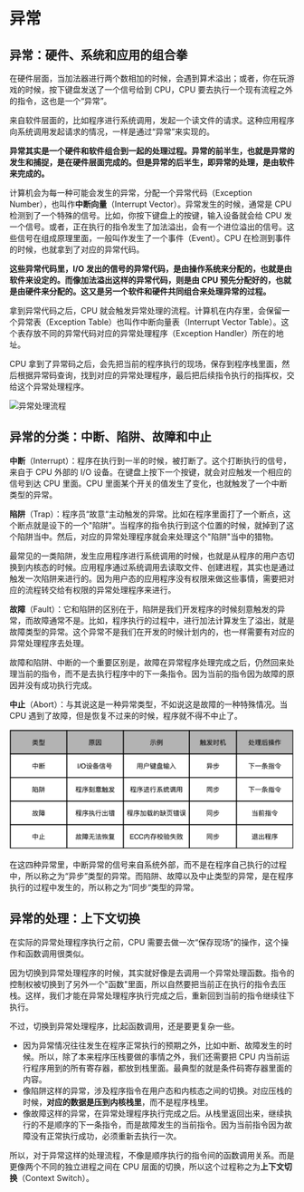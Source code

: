 # 异常

## 异常：硬件、系统和应用的组合拳

在硬件层面，当加法器进行两个数相加的时候，会遇到算术溢出；或者，你在玩游戏的时候，按下键盘发送了一个信号给到 CPU，CPU 要去执行一个现有流程之外的指令，这也是一个“异常”。

来自软件层面的，比如程序进行系统调用，发起一个读文件的请求。这种应用程序向系统调用发起请求的情况，一样是通过“异常”来实现的。

**异常其实是一个硬件和软件组合到一起的处理过程。异常的前半生，也就是异常的发生和捕捉，是在硬件层面完成的。但是异常的后半生，即异常的处理，是由软件来完成的。**

计算机会为每一种可能会发生的异常，分配一个异常代码（Exception Number），也叫作**中断向量**（Interrupt Vector）。异常发生的时候，通常是 CPU 检测到了一个特殊的信号。比如，你按下键盘上的按键，输入设备就会给 CPU 发一个信号。或者，正在执行的指令发生了加法溢出，会有一个进位溢出的信号。这些信号在组成原理里面，一般叫作发生了一个事件（Event）。CPU 在检测到事件的时候，也就拿到了对应的异常代码。

**这些异常代码里，I/O 发出的信号的异常代码，是由操作系统来分配的，也就是由软件来设定的。而像加法溢出这样的异常代码，则是由 CPU 预先分配好的，也就是由硬件来分配的。这又是另一个软件和硬件共同组合来处理异常的过程。**

拿到异常代码之后，CPU 就会触发异常处理的流程。计算机在内存里，会保留一个异常表（Exception Table）也叫作中断向量表（Interrupt Vector Table）。这个表存放不同的异常代码对应的异常处理程序（Exception Handler）所在的地址。

 CPU 拿到了异常码之后，会先把当前的程序执行的现场，保存到程序栈里面，然后根据异常码查询，找到对应的异常处理程序，最后把后续指令执行的指挥权，交给这个异常处理程序。

![异常处理流程](异常和中断.assets/1591359378523.png)



## 异常的分类：中断、陷阱、故障和中止

**中断**（Interrupt）：程序在执行到一半的时候，被打断了。这个打断执行的信号，来自于 CPU 外部的 I/O 设备。在键盘上按下一个按键，就会对应触发一个相应的信号到达 CPU 里面。CPU 里面某个开关的值发生了变化，也就触发了一个中断类型的异常。

**陷阱**（Trap）：程序员“故意“主动触发的异常。比如在程序里面打了一个断点，这个断点就是设下的一个"陷阱"。当程序的指令执行到这个位置的时候，就掉到了这个陷阱当中。然后，对应的异常处理程序就会来处理这个"陷阱"当中的猎物。

最常见的一类陷阱，发生应用程序进行系统调用的时候，也就是从程序的用户态切换到内核态的时候。应用程序通过系统调用去读取文件、创建进程，其实也是通过触发一次陷阱来进行的。因为用户态的应用程序没有权限来做这些事情，需要把对应的流程转交给有权限的异常处理程序来进行。

**故障**（Fault）：它和陷阱的区别在于，陷阱是我们开发程序的时候刻意触发的异常，而故障通常不是。比如，程序执行的过程中，进行加法计算发生了溢出，就是故障类型的异常。这个异常不是我们在开发的时候计划内的，也一样需要有对应的异常处理程序去处理。

故障和陷阱、中断的一个重要区别是，故障在异常程序处理完成之后，仍然回来处理当前的指令，而不是去执行程序中的下一条指令。因为当前的指令因为故障的原因并没有成功执行完成。

**中止**（Abort）：与其说这是一种异常类型，不如说这是故障的一种特殊情况。当 CPU 遇到了故障，但是恢复不过来的时候，程序就不得不中止了。

![异常的种类](异常.assets/1591360101631.png)

在这四种异常里，中断异常的信号来自系统外部，而不是在程序自己执行的过程中，所以称之为“异步”类型的异常。而陷阱、故障以及中止类型的异常，是在程序执行的过程中发生的，所以称之为“同步“类型的异常。



## 异常的处理：上下文切换

在实际的异常处理程序执行之前，CPU 需要去做一次“保存现场”的操作，这个操作和函数调用很类似。

因为切换到异常处理程序的时候，其实就好像是去调用一个异常处理函数。指令的控制权被切换到了另外一个"函数"里面，所以自然要把当前正在执行的指令去压栈。这样，我们才能在异常处理程序执行完成之后，重新回到当前的指令继续往下执行。

不过，切换到异常处理程序，比起函数调用，还是要更复杂一些。

- 因为异常情况往往发生在程序正常执行的预期之外，比如中断、故障发生的时候。所以，除了本来程序压栈要做的事情之外，我们还需要把 CPU 内当前运行程序用到的所有寄存器，都放到栈里面。最典型的就是条件码寄存器里面的内容。
- 像陷阱这样的异常，涉及程序指令在用户态和内核态之间的切换。对应压栈的时候，**对应的数据是压到内核栈里**，而不是程序栈里。
- 像故障这样的异常，在异常处理程序执行完成之后。从栈里返回出来，继续执行的不是顺序的下一条指令，而是故障发生的当前指令。因为当前指令因为故障没有正常执行成功，必须重新去执行一次。

所以，对于异常这样的处理流程，不像是顺序执行的指令间的函数调用关系。而是更像两个不同的独立进程之间在 CPU 层面的切换，所以这个过程称之为**上下文切换**（Context Switch）。





